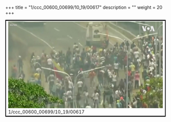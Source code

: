+++
title = "1/ccc_00600_00699/10_19/00617"
description = ""
weight = 20
+++

<table style="border:2px solid black;max-width:800px;max-height:800px;" 
><tr><td>
<img class="center-fit-jpg"
src="/jpg_/aaa_20190430_NxaOmWaI8sI_00616.jpg">
1/ccc_00600_00699/10_19/00617
</img></td></tr></table>
